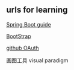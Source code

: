 ## urls for learning

[Spring Boot guide](https://spring.io/guides/gs/serving-web-content/)

[BootStrap](https://www.bootcss.com/)

[github OAuth](https://developer.github.com/apps/building-oauth-apps/creating-an-oauth-app/)

画图工具
visual paradigm